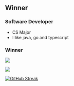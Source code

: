 
## Winner

### Software Developer

- CS Major
- I like java, go and typescript

### Winner

![](https://github-readme-stats.vercel.app/api?username=winnerx0&theme=tokyonight&show_icons=true&hide_border=true&count_private=true)

![](https://github-readme-stats.vercel.app/api/top-langs/?username=winnerx0&theme=tokyonight&show_icons=true&hide_border=true&layout=compact)

[![GitHub Streak](https://github-readme-streak-stats.herokuapp.com?user=winnerx0&theme=dark)](https://git.io/streak-stats)
